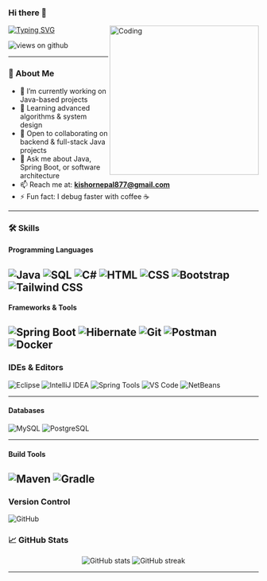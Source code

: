 ### Hi there 👋



<img align="right" alt="Coding" width="300" src="https://i.pinimg.com/originals/81/17/8b/81178b47a8598f0c81c4799f2cdd4057.gif">

[![Typing SVG](https://readme-typing-svg.herokuapp.com?font=Architects+Daughter&color=7AF79A&size=30&lines=Hey!+It's+Kishor!;I'm+a+Java+Developer;I+love+building+cool+projects;And+exploring+new+tech)](https://git.io/typing-svg)

<img src="https://komarev.com/ghpvc/?username=KishorNepal&label=Views&color=brightgreen&style=flat-square" alt="views on github" />

---

### 🚀 About Me
- 🔭 I’m currently working on Java-based projects  
- 🌱 Learning advanced algorithms & system design  
- 👯 Open to collaborating on backend & full-stack Java projects  
- 💬 Ask me about Java, Spring Boot, or software architecture  
- 📫 Reach me at: **kishornepal877@gmail.com**  
- ⚡ Fun fact: I debug faster with coffee ☕  

---

### 🛠 Skills

#### Programming Languages
![Java](https://img.shields.io/badge/Java-ED8B00?style=for-the-badge&logo=java&logoColor=white) ![SQL](https://img.shields.io/badge/SQL-07405E?style=for-the-badge&logo=sqlite&logoColor=white) ![C#](https://img.shields.io/badge/C%23-239120?style=for-the-badge&logo=c-sharp&logoColor=white) ![HTML](https://img.shields.io/badge/HTML-E34F26?style=for-the-badge&logo=html5&logoColor=white) ![CSS](https://img.shields.io/badge/CSS-1572B6?style=for-the-badge&logo=css3&logoColor=white) ![Bootstrap](https://img.shields.io/badge/Bootstrap-7952B3?style=for-the-badge&logo=bootstrap&logoColor=white) ![Tailwind CSS](https://img.shields.io/badge/Tailwind_CSS-06B6D4?style=for-the-badge&logo=tailwind-css&logoColor=white)
---
#### Frameworks & Tools
![Spring Boot](https://img.shields.io/badge/Spring_Boot-6DB33F?style=for-the-badge&logo=spring-boot&logoColor=white) ![Hibernate](https://img.shields.io/badge/Hibernate-59666C?style=for-the-badge&logo=hibernate&logoColor=white) ![Git](https://img.shields.io/badge/Git-F05032?style=for-the-badge&logo=git&logoColor=white) ![Postman](https://img.shields.io/badge/Postman-FF6C37?style=for-the-badge&logo=postman&logoColor=white) ![Docker](https://img.shields.io/badge/Docker-2496ED?style=for-the-badge&logo=docker&logoColor=white)
---
### IDEs & Editors
![Eclipse](https://img.shields.io/badge/Eclipse-2C2255?style=for-the-badge&logo=eclipse&logoColor=white) ![IntelliJ IDEA](https://img.shields.io/badge/IntelliJ_IDEA-000000?style=for-the-badge&logo=intellij-idea&logoColor=white) ![Spring Tools](https://img.shields.io/badge/Spring_Tools-6DB33F?style=for-the-badge&logo=spring&logoColor=white) ![VS Code](https://img.shields.io/badge/VS_Code-007ACC?style=for-the-badge&logo=visual-studio-code&logoColor=white) ![NetBeans](https://img.shields.io/badge/Apache_NetBeans-1B6AC6?style=for-the-badge&logo=apache-netbeans-ide&logoColor=white)

---
#### Databases
![MySQL](https://img.shields.io/badge/MySQL-00000F?style=for-the-badge&logo=mysql&logoColor=white) ![PostgreSQL](https://img.shields.io/badge/PostgreSQL-336791?style=for-the-badge&logo=postgresql&logoColor=white)

---
#### Build Tools
![Maven](https://img.shields.io/badge/Apache_Maven-C71A36?style=for-the-badge&logo=apachemaven&logoColor=white)
![Gradle](https://img.shields.io/badge/Gradle-02303A?style=for-the-badge&logo=gradle&logoColor=white)
---
### Version Control
![GitHub](https://img.shields.io/badge/GitHub-181717?style=for-the-badge&logo=github&logoColor=white)

### 📈 GitHub Stats
<p align="center">
<img src="https://github-readme-stats.vercel.app/api?username=KishorNepal&theme=gruvbox&show_icons=true" alt="GitHub stats"/>
<img src="https://github-readme-streak-stats.herokuapp.com/?user=KishorNepal&theme=gruvbox" alt="GitHub streak"/>
</p>

---
